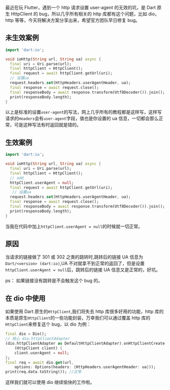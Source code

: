 最近在玩 Flutter，遇到一个 http 请求设置 user-agent 的无效的坑，是 Dart 原生 HttpClient 的 bug，所以几乎所有相关的 http 库都有这个问题，比如 dio，http 等等，今天将解决方案分享出来，希望官方团队早日修复 bug。

## 未生效案例

```dart
import 'dart:io';

void ioHttp(String url, String ua) async {
  final uri = Uri.parse(url);
  final httpClient = HttpClient();
  final request = await httpClient.getUrl(uri);
  // 设置ua
  request.headers.set(HttpHeaders.userAgentHeader, ua);
  final response = await request.close();
  final responseBody = await response.transform(Utf8Decoder()).join();
  print(responseBody.length);
}
```

以上是标准的设置`user-agent`的写法，网上几乎所有的教程都是这样写，这样写请求的`Headers`会有`user-agent`字段，值也是你设置的 ua 信息，一切都会那么正常，可是这种写法有时返回就是错的。

## 生效案例

```dart
import 'dart:io';

void ioHttp(String url, String ua) async {
  final uri = Uri.parse(url);
  final httpClient = HttpClient();
  // add
  httpClient.userAgent = null;
  final request = await httpClient.getUrl(uri);
   // 设置ua
  request.headers.set(HttpHeaders.userAgentHeader, ua);
  final response = await request.close();
  final responseBody = await response.transform(Utf8Decoder()).join();
  print(responseBody.length);
}
```

当我在代码中加上`httpClient.userAgent = null`的时候就一切正常。

## 原因

当请求的链接做了 301 或 302 之类的跳转时,跳转后的链接 UA 信息为`Dart/<version> (dart:io)`,UA 不对就拿不到正常的返回了，但是设置`httpClient.userAgent = null`后，跳转后的链接 UA 信息又是正常的，好坑。

ps： 如果链接没有跳转是不会触发这个 bug 的。

## 在 dio 中使用

如果使用 Dart 原生的`HttpClient`,我们将失去 http 库很多好用的功能，http 库的本质是原生`HttpClient`的一些功能封装，万幸我们可以通过覆盖 http 库的`HttpClient`来修复这个 bug，以 dio 为例：

```dart
final dio = Dio();
// 核心 dio.httpClientAdapter
(dio.httpClientAdapter as DefaultHttpClientAdapter).onHttpClientCreate =
    (HttpClient client) {
    client.userAgent = null;
};
final req = await dio.get(url,
    options: Options(headers: {HttpHeaders.userAgentHeader: ua}));
print(req.data.toString()); //正常
```

这样我们就可以使用 dio 继续愉快的工作啦。
